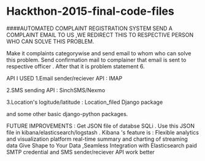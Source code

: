 # Hackthon-2015-final-code-files
####AUTOMATED COMPLAINT REGISTRATION SYSTEM SEND A COMPLAINT EMAIL TO US ,WE REDIRECT THIS TO RESPECTIVE PERSON WHO CAN SOLVE THIS PROBLEM.

Make it 
complaints categorywise
and send email to whom who can solve this problem. Send confirmation mail to complainer that 
email is sent to respective officer
. After that it is problem statement 6.


API I USED
1.Email sender/reciever API : 
IMAP

2.SMS sending API : 
SinchSMS/Nexmo

3.Location's logitude/latitude :
Location_filed Django package

and some other basic django-python packages.

FUTURE IMPROVEMENTS :
Get JSON file of databse SQLi .
Use this JSON file in kibana/elasticsearch/logstash .
Kibana
's feature is :
Flexible analytics and visualization platform
real-time summary and charting of streaming data
Give Shape to Your Data ,Seamless Integration with Elasticsearch
paid 
SMTP credential and SMS sender/reciever API
 work better
